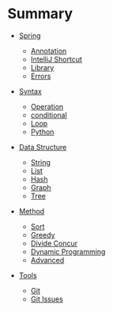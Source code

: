 # Summary

* [Spring]()
  * [Annotation](Spring/base.annotations.md)
  * [IntelliJ Shortcut](Spring/base.intelliJ_ShortCut.md)
  * [Library](Spring/base.library.md)
  * [Errors](Spring/base.errors.md)

* [Syntax](syntax/syntax.md)
  * [Operation](syntax/operation.md)
  * [conditional](syntax/conditional.md)
  * [Loop](syntax/loop.md)
  * [Python](syntax/Python.md)

* [Data Structure]()
  * [String](data-structure/string.md)
  * [List](data-structure/list.md)
  * [Hash](data-structure/hash.md)
  * [Graph](data-structure/graph.md)
  * [Tree](data-structure/tree.md)

* [Method]()
  * [Sort](method/sort.md)
  * [Greedy](method/greedy.md)
  * [Divide Concur](method/divide-concur.md)
  * [Dynamic Programming](method/dynamic-programming.md)
  * [Advanced](method/advanced.md)

* [Tools]()
  * [Git](Tools/git.md)
  * [Git Issues](Tools/Git_Ussuses.md)
